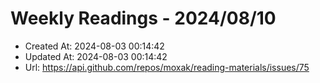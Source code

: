 # Weekly Readings - 2024/08/10

- Created At: 2024-08-03 00:14:42
- Updated At: 2024-08-03 00:14:42
- Url: https://api.github.com/repos/moxak/reading-materials/issues/75

